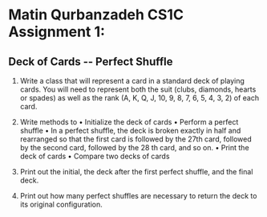 # Matin Qurbanzadeh CS1C Assignment 1:
## Deck of Cards -- Perfect Shuffle

1. Write a class that will represent a card in a standard deck
of playing cards. You will need to represent both the suit
(clubs, diamonds, hearts or spades) as well as the rank (A, K,
Q, J, 10, 9, 8, 7, 6, 5, 4, 3, 2) of each card.


2. Write methods to
• Initialize the deck of cards
• Perform a perfect shuffle
• In a perfect shuffle, the deck is broken exactly in half and
rearranged so that the first card is followed by the 27th
card, followed by the second card, followed by the 28 th
card, and so on.
• Print the deck of cards
• Compare two decks of cards


3. Print out the initial, the deck after the first perfect
shuffle, and the final deck.


4. Print out how many perfect shuffles are necessary to
return the deck to its original configuration.
